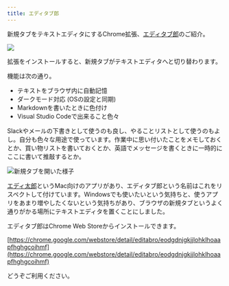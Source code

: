 ```yaml
---
title: エディタブ郎
---
```

新規タブをテキストエディタにするChrome拡張、[エディタブ郎](https://chrome.google.com/webstore/detail/editabro/eodgdnjgkjjlohklhoaapfhghgcoihmf)のご紹介。

![](https://lh3.googleusercontent.com/docs/ADP-6oF9JV9AL96LHNfWqqpSVq6Cqtxqwqynn4g_zIfbj6QP0mTLnA7s2JKkECZlIeHhwZzHMRFsmniVJiJg9HMxSl8knskRPeUTUHjeDH3TQxxoJQva5soDmfLrv4fBjuvEKLuYKnKV0bnny0rLWSjr9GO7HxztvKenRVhEtmDWXHyBLszMsDp-Ndd_nEvxWcyCBpcWYpZbLTs7PCKN5prEJOLlw2Z1wra9ZUQXP81bGdnV75odai-4XNEAGyiub2e0UCB7RoyGaymwoN2Xii4ZTqjq6AVGkvFLJcfMxjsqMg10Bz_HmkJ4f09VZskCL9tO26dkz_hssF8fWaeRj5yUdzunZ9XDTeoOUWe4MpANvG_Rpe9Q9GPUS63EenxQXGkWnSFBEXfBCxT6ixtRxXgzAdHUbybXboqUSYB6998ukFhCsPLhyqMC4wLfvpsCXMvHU8LrqR0zrXm_jk3stpr-zOtBouGMQHrj0D90m88jluG0sRTPzvJxYyHA2uzgqZZyO06ljdgbDydCWd93KIs3v0e4EflvuIsc2wAEWOp5_wT4af0lxJ_lSBJIQI2TNSoRbhZoVUGW86OsROeHlNRIpe1bKKm8X8e8tRSIgTakB1qOG2TDWz4KdLi303ICePAAKQzODHxtOYN73Oc9uu6bbeFLbeHDkNIk0PZzs3Qvx7FHhvIP3MNRTWswClSm9-QkVmhipuMIUOodOFec24LTVnC1quMExK6QyHPUrL5g0jDU_gwd19eAKBaFZcPeU-8lXZW-tIm0YxEisRX9GQW8bCTYxuAKj8ejSwq0Qyj92pd4_75nLDooMi3ZwhzWpm3dvtpV1n2CriMu0ZEKumJ1Mx1_kjJx2HruvxCIxuYmORpNapc6CyQPC6LZwMx8UfZz3Br7_vRedNxMytpIOdFAm8BmXTrANCX3S_OUbjHXzVmdymJK5zCvPw8KTFSnpzf33l-PKSy4TMzhT8NFVEEAlZEwaZnL5bt3A2wT7DmwvYm73fab9Xee4kji5X-e9y3X4B_JHWSYNxqvrKF3ImjyhpX7gHfy7PHSdDFsp8CgmTRfeh1QR8LdGOa45Qsi2rIBnc9i7KqDcq95hblcIcvXCIbCKJQgD93640SBws9s8rCY-UW5JBlETXx5GC9D1UmkGuNN5TQ9IFIiW2vV3IOMs9ZZL0U8Vnbq_KsjvIucYcJ3Y4c7pwRbDhDTThjbBvUMzTE3sqwrv7xHmrFxgZPDiAcvYWrCKXpA5oHgyEHZtKl0Q2ClqQ)

拡張をインストールすると、新規タブがテキストエディタへと切り替わります。

機能は次の通り。

*   テキストをブラウザ内に自動記憶
*   ダークモード対応 (OSの設定と同期)
*   Markdownを書いたときに色付け
*   Visual Studio Codeで出来ること色々

Slackやメールの下書きとして使うのも良し、やることリストとして使うのもよし。自分も色々な用途で使っています。作業中に思い付いたことをメモしておくとか、買い物リストを書いておくとか、英語でメッセージを書くときに一時的にここに書いて推敲するとか。

![](https://lh3.googleusercontent.com/docs/ADP-6oGIVpIZok-xcRiY3yUUMGj8Rq3efHCTq-dk7boZALHNIawzq-eXgX5DZnhbsxIKH3-BEHzmws22x4qID3BAHqZNahA4vPGPUKAkhXF0UVEJeIyCFs5Xyx0NpCFtxmwWy6zN7qDfm413_T_xjs079xb3JrAmUKKsaS063uQjfjx5MuTJdiUnixOcRtxmAogVeJhPqmCU9cv61Ndfebl42rPrDUnXbjVkmYxyMnZY1tA4xrl4xdzs4G3rI5Yyl9q4u3In0Eh9S_2U-Aolaz7h92NGg37Vt97_9Ez-3cKE-JXG1PAMaWF1BjVnlE583MmqBTuZ9734quY7_mwP4Kxt-tEvJt0dxLkpaE5kk9sEnQC6FTWzEnZVBi1im3clVUSetlRF5na7hNUcKrcMLvlN91tNxpnJiswsG-eif_VNIBxkD5W1buB2KT8c6aHd1Euszsz2xtIORznqe2HaSppb0ndOdnqOF6YMKOL9wSRKLoioe-FcAv0xxIcp9irRcxB7ydYNIKrYFUyTWXyspEkeDuyepA4kVAr9LtksIxm1e3_w79XT-67-6T0xJOOMlksz5yAtkUljvxWzcR7muxdK5pvtOGZIbfaa4S6L7ZLnIQbDRluJicRy7iEDuxgOsqhwmA3UetRu4UAqJa1mqbTUAm6I0NiarxGfCCrVJsh_mPuC55gpiCPVasOZ5z07qdGHVtTZbnQrBkueW0XLODdA2QeC2j4qd8YBxtFGtfnE1peCbETJKm6yVxJ1L__LPjOONMKxKmYZ873zCBcaFozxKI0yRVI5gVDJvZ5TJ328qsUu1iq-Y798DgHF_sNh6aEejZk3e0bWN9cXjT_7r1aL5670JaHz0KUoPWt83ARWhny3Wdz-XQCr2RFME0RNU3NJ0CcmlcoLbYnFWQk44f3EfKXtzvSoogLRBQg8BIBA7Ev31zuvz6m-XiVP-FhhwfDZolYyaBsZVI-CwbafLXVZ8vvvYF_a0cDKIsD6fsonbhw0YfWIK0T4M4J_CJFTAS9HO6n7eKbyznG3N4Psx8-poHMMrr6jCJ-RcWv0eDM9G7R55QGnHcbBsNWF-k99-wp4bVDw8XprHQImRCCfMRjFN4_uT_XekWZJPP4ECSyDCpCxfM1VyBOVmR23TnmmCjD7vYyoL-tdw632F8nbCDBadSjRGqynOCDbktJ7u1QtTb0htfOQ3byu_r895SLmb2SPrpNUuoSk7BwwC5_23MoX6SucJUiMplvx0_8ly_jwz5x0ApM5PQ "新規タブを開いた様子")

[エディ太郎](https://editaro.com/)というMac向けのアプリがあり、エディタブ郎という名前はこれをリスペクトして付けています。Windowsでも使いたいという気持ちと、使うアプリをあまり増やしたくないという気持ちがあり、ブラウザの新規タブというよく通りがかる場所にテキストエディタを置くことにしました。

エディタブ郎はChrome Web Storeからインストールできます。

[https://chrome.google.com/webstore/detail/editabro/eodgdnjgkjjlohklhoaapfhghgcoihmf](https://chrome.google.com/webstore/detail/editabro/eodgdnjgkjjlohklhoaapfhghgcoihmf)

どうぞご利用ください。
